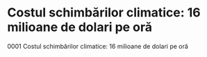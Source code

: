 # Costul schimbărilor climatice: 16 milioane de dolari pe oră

0001 Costul schimbărilor climatice: 16 milioane de dolari pe oră
